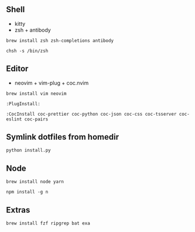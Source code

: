 ## Shell
- kitty
- zsh + antibody

`brew install zsh zsh-completions antibody`

`chsh -s /bin/zsh`

## Editor
- neovim + vim-plug + coc.nvim

`brew install vim neovim`

`:PlugInstall:`

`:CocInstall coc-prettier coc-python coc-json coc-css coc-tsserver coc-eslint coc-pairs`

## Symlink dotfiles from homedir
`python install.py`

## Node
`brew install node yarn`

`npm install -g n`

## Extras
`brew install fzf ripgrep bat exa`
